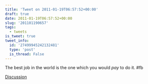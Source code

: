 ```yaml
---
title: 'Tweet on 2011-01-19T06:57:52+00:00'
draft: true
date: 2011-01-19T06:57:52+00:00
slug: '201101190657'
tags:
  - tweets
is_tweet: true
tweet_info:
  id: '27499945242132481'
  type: 'post'
  is_thread: False
---
```




The best job in the world is the one which you would *pay* to do it. #fb

[Discussion](https://x.com/sytelus/status/27499945242132481)
